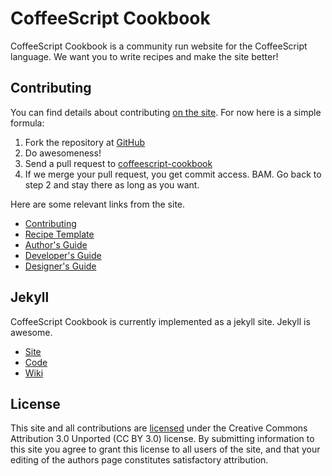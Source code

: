 CoffeeScript Cookbook
=============

CoffeeScript Cookbook is a community run website for the CoffeeScript language.
We want you to write recipes and make the site better!

Contributing
-----------

You can find details about contributing [on the site](http://coffeescript-cookbook.github.io/contributing). For now here is a simple formula:

1. Fork the repository at [GitHub](http://github.com/coffeescript-cookbook/coffeescript-cookbook.github.com)
2. Do awesomeness!
3. Send a pull request to [coffeescript-cookbook](http://github.com/coffeescript-cookbook/coffeescript-cookbook.github.com)
4. If we merge your pull request, you get commit access. BAM. Go back to step 2 and stay there as long as you want.

Here are some relevant links from the site.

* [Contributing](http://coffeescript-cookbook.github.io/contributing)
* [Recipe Template](http://coffeescript-cookbook.github.io/recipe-template)
* [Author's Guide](http://coffeescript-cookbook.github.io/authors-guide)
* [Developer's Guide](http://coffeescript-cookbook.github.io/developers-guide)
* [Designer's Guide](http://coffeescript-cookbook.github.io/designers-guide)

Jekyll
------

CoffeeScript Cookbook is currently implemented as a jekyll site. Jekyll is awesome.

* [Site](http://jekyllrb.com/)
* [Code](https://github.com/mojombo/jekyll)
* [Wiki](https://github.com/mojombo/jekyll/wiki)

License
-------

This site and all contributions are [licensed](http://coffeescript-cookbook.github.io/LICENSE-CC-BY) under the Creative Commons Attribution 3.0 Unported (CC BY 3.0) license. By submitting information to this site you agree to grant this license to all users of the site, and that your editing of the authors page constitutes satisfactory attribution.